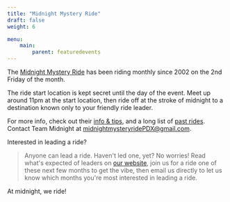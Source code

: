 ```yaml
---
title: "Midnight Mystery Ride"
draft: false
weight: 6

menu:
    main:
        parent: featuredevents
---
```






The [Midnight Mystery Ride](https://midnightmysteryride.wordpress.com/) has been riding monthly since 2002 on the 2nd Friday of the month. 

The ride start location is kept secret until the day of the event. Meet up around 11pm at the start location, then ride off at the stroke of midnight to a destination known only to your friendly ride leader. 

For more info, check out their [info & tips](https://midnightmysteryride.wordpress.com/about), and a long list of [past rides](https://midnightmysteryride.wordpress.com/). Contact Team Midnight at [midnightmysteryridePDX@gmail.com](mailto:midnightmysteryridePDX@gmail.com). 

Interested in leading a ride? 

> Anyone can lead a ride. Haven't led one, yet? No worries! Read what's expected of leaders on [our website](https://midnightmysteryride.wordpress.com/about), join us for a ride one of these next few months to get the vibe, then email us directly to let us know which months you're most interested in leading a ride.

At midnight, we ride!
